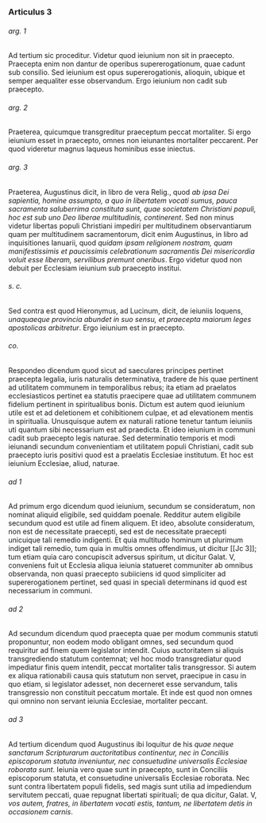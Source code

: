 ### Articulus 3

###### arg. 1
Ad tertium sic proceditur. Videtur quod ieiunium non sit in praecepto. Praecepta enim non dantur de operibus supererogationum, quae cadunt sub consilio. Sed ieiunium est opus supererogationis, alioquin, ubique et semper aequaliter esse observandum. Ergo ieiunium non cadit sub praecepto.

###### arg. 2
Praeterea, quicumque transgreditur praeceptum peccat mortaliter. Si ergo ieiunium esset in praecepto, omnes non ieiunantes mortaliter peccarent. Per quod videretur magnus laqueus hominibus esse iniectus.

###### arg. 3
Praeterea, Augustinus dicit, in libro de vera Relig., quod *ab ipsa Dei sapientia, homine assumpto, a quo in libertatem vocati sumus, pauca sacramenta saluberrima constituta sunt, quae societatem Christiani populi, hoc est sub uno Deo liberae multitudinis, continerent*. Sed non minus videtur libertas populi Christiani impediri per multitudinem observantiarum quam per multitudinem sacramentorum, dicit enim Augustinus, in libro ad inquisitiones Ianuarii, quod *quidam ipsam religionem nostram, quam manifestissimis et paucissimis celebrationum sacramentis Dei misericordia voluit esse liberam, servilibus premunt oneribus*. Ergo videtur quod non debuit per Ecclesiam ieiunium sub praecepto institui.

###### s. c.
Sed contra est quod Hieronymus, ad Lucinum, dicit, de ieiuniis loquens, *unaquaeque provincia abundet in suo sensu, et praecepta maiorum leges apostolicas arbitretur*. Ergo ieiunium est in praecepto.

###### co.
Respondeo dicendum quod sicut ad saeculares principes pertinet praecepta legalia, iuris naturalis determinativa, tradere de his quae pertinent ad utilitatem communem in temporalibus rebus; ita etiam ad praelatos ecclesiasticos pertinet ea statutis praecipere quae ad utilitatem communem fidelium pertinent in spiritualibus bonis. Dictum est autem quod ieiunium utile est et ad deletionem et cohibitionem culpae, et ad elevationem mentis in spiritualia. Unusquisque autem ex naturali ratione tenetur tantum ieiuniis uti quantum sibi necessarium est ad praedicta. Et ideo ieiunium in communi cadit sub praecepto legis naturae. Sed determinatio temporis et modi ieiunandi secundum convenientiam et utilitatem populi Christiani, cadit sub praecepto iuris positivi quod est a praelatis Ecclesiae institutum. Et hoc est ieiunium Ecclesiae, aliud, naturae.

###### ad 1
Ad primum ergo dicendum quod ieiunium, secundum se consideratum, non nominat aliquid eligibile, sed quiddam poenale. Redditur autem eligibile secundum quod est utile ad finem aliquem. Et ideo, absolute consideratum, non est de necessitate praecepti, sed est de necessitate praecepti unicuique tali remedio indigenti. Et quia multitudo hominum ut plurimum indiget tali remedio, tum quia in multis omnes offendimus, ut dicitur [[Jc 3]]; tum etiam quia caro concupiscit adversus spiritum, ut dicitur Galat. V, conveniens fuit ut Ecclesia aliqua ieiunia statueret communiter ab omnibus observanda, non quasi praecepto subiiciens id quod simpliciter ad supererogationem pertinet, sed quasi in speciali determinans id quod est necessarium in communi.

###### ad 2
Ad secundum dicendum quod praecepta quae per modum communis statuti proponuntur, non eodem modo obligant omnes, sed secundum quod requiritur ad finem quem legislator intendit. Cuius auctoritatem si aliquis transgrediendo statutum contemnat; vel hoc modo transgrediatur quod impediatur finis quem intendit, peccat mortaliter talis transgressor. Si autem ex aliqua rationabili causa quis statutum non servet, praecipue in casu in quo etiam, si legislator adesset, non decerneret esse servandum, talis transgressio non constituit peccatum mortale. Et inde est quod non omnes qui omnino non servant ieiunia Ecclesiae, mortaliter peccant.

###### ad 3
Ad tertium dicendum quod Augustinus ibi loquitur de his *quae neque sanctarum Scripturarum auctoritatibus continentur, nec in Conciliis episcoporum statuta inveniuntur, nec consuetudine universalis Ecclesiae roborata sunt*. Ieiunia vero quae sunt in praecepto, sunt in Conciliis episcoporum statuta, et consuetudine universalis Ecclesiae roborata. Nec sunt contra libertatem populi fidelis, sed magis sunt utilia ad impediendum servitutem peccati, quae repugnat libertati spirituali; de qua dicitur, Galat. V, *vos autem, fratres, in libertatem vocati estis, tantum, ne libertatem detis in occasionem carnis*.

